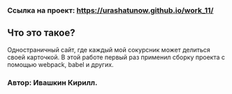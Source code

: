 
### Ссылка на проект: https://urashatunow.github.io/work_11/

## Что это такое?
Одностраничный сайт, где каждый мой сокурсник может делиться своей карточкой. 
В этой работе первый раз применил сборку проекта с помощью webpack, babel и других.

### Автор: Ивашкин Кирилл.
